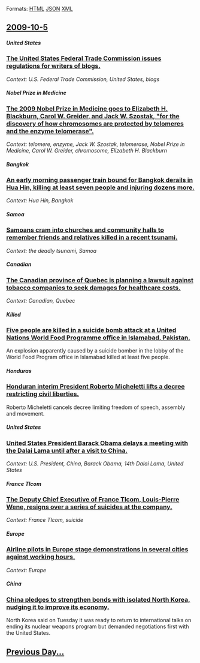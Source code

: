 
Formats: [HTML](2009/10/5/index.html)  [JSON](2009/10/5/index.json)  [XML](2009/10/5/index.xml)  

## [2009-10-5](/news/2009/10/5/index.md)

##### United States
### [ The United States Federal Trade Commission issues regulations for writers of blogs. ](/news/2009/10/5/the-united-states-federal-trade-commission-issues-regulations-for-writers-of-blogs.md)
_Context: U.S. Federal Trade Commission, United States, blogs_

##### Nobel Prize in Medicine
### [ The 2009 Nobel Prize in Medicine goes to Elizabeth H. Blackburn, Carol W. Greider, and Jack W. Szostak, "for the discovery of how chromosomes are protected by telomeres and the enzyme telomerase". ](/news/2009/10/5/the-2009-nobel-prize-in-medicine-goes-to-elizabeth-h-blackburn-carol-w-greider-and-jack-w-szostak-for-the-discovery-of-how-chromosom.md)
_Context: telomere, enzyme, Jack W. Szostak, telomerase, Nobel Prize in Medicine, Carol W. Greider, chromosome, Elizabeth H. Blackburn_

##### Bangkok
### [ An early morning passenger train bound for Bangkok derails in Hua Hin, killing at least seven people and injuring dozens more. ](/news/2009/10/5/an-early-morning-passenger-train-bound-for-bangkok-derails-in-hua-hin-killing-at-least-seven-people-and-injuring-dozens-more.md)
_Context: Hua Hin, Bangkok_

##### Samoa
### [ Samoans cram into churches and community halls to remember friends and relatives killed in a recent tsunami. ](/news/2009/10/5/samoans-cram-into-churches-and-community-halls-to-remember-friends-and-relatives-killed-in-a-recent-tsunami.md)
_Context: the deadly tsunami, Samoa_

##### Canadian
### [ The Canadian province of Quebec is planning a lawsuit against tobacco companies to seek damages for healthcare costs. ](/news/2009/10/5/the-canadian-province-of-quebec-is-planning-a-lawsuit-against-tobacco-companies-to-seek-damages-for-healthcare-costs.md)
_Context: Canadian, Quebec_

##### Killed
### [ Five people are killed in a suicide bomb attack at a United Nations World Food Programme office in Islamabad, Pakistan. ](/news/2009/10/5/five-people-are-killed-in-a-suicide-bomb-attack-at-a-united-nations-world-food-programme-office-in-islamabad-pakistan.md)
An explosion apparently caused by a suicide bomber in the lobby of the World Food Program office in Islamabad killed at least five people.

##### Honduras
### [ Honduran interim President Roberto Micheletti lifts a decree restricting civil liberties. ](/news/2009/10/5/honduran-interim-president-roberto-micheletti-lifts-a-decree-restricting-civil-liberties.md)
Roberto Micheletti cancels decree limiting freedom of speech, assembly and movement.

##### United States
### [ United States President Barack Obama delays a meeting with the Dalai Lama until after a visit to China. ](/news/2009/10/5/united-states-president-barack-obama-delays-a-meeting-with-the-dalai-lama-until-after-a-visit-to-china.md)
_Context: U.S. President, China, Barack Obama, 14th Dalai Lama, United States_

##### France Tlcom
### [ The Deputy Chief Executive of France Tlcom, Louis-Pierre Wene, resigns over a series of suicides at the company. ](/news/2009/10/5/the-deputy-chief-executive-of-france-telecom-louis-pierre-wene-resigns-over-a-series-of-suicides-at-the-company.md)
_Context: France Tlcom, suicide_

##### Europe
### [ Airline pilots in Europe stage demonstrations in several cities against working hours. ](/news/2009/10/5/airline-pilots-in-europe-stage-demonstrations-in-several-cities-against-working-hours.md)
_Context: Europe_

##### China
### [ China pledges to strengthen bonds with isolated North Korea, nudging it to improve its economy. ](/news/2009/10/5/china-pledges-to-strengthen-bonds-with-isolated-north-korea-nudging-it-to-improve-its-economy.md)
North Korea said on Tuesday it was ready to return to international talks on ending its nuclear weapons program but demanded negotiations first with the United States.

## [Previous Day...](/news/2009/10/4/index.md)

